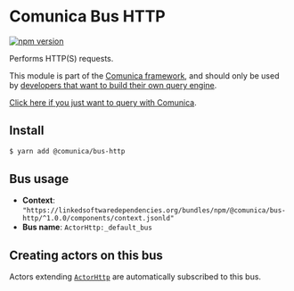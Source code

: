 # Comunica Bus HTTP

[![npm version](https://badge.fury.io/js/%40comunica%2Fbus-http.svg)](https://www.npmjs.com/package/@comunica/bus-http)

Performs HTTP(S) requests.

This module is part of the [Comunica framework](https://github.com/comunica/comunica),
and should only be used by [developers that want to build their own query engine](https://comunica.dev/docs/modify/).

[Click here if you just want to query with Comunica](https://comunica.dev/docs/query/).

## Install

```bash
$ yarn add @comunica/bus-http
```

## Bus usage

* **Context**: `"https://linkedsoftwaredependencies.org/bundles/npm/@comunica/bus-http/^1.0.0/components/context.jsonld"`
* **Bus name**: `ActorHttp:_default_bus`

## Creating actors on this bus

Actors extending [`ActorHttp`](https://comunica.github.io/comunica/classes/bus_http.actorhttp.html) are automatically subscribed to this bus.
